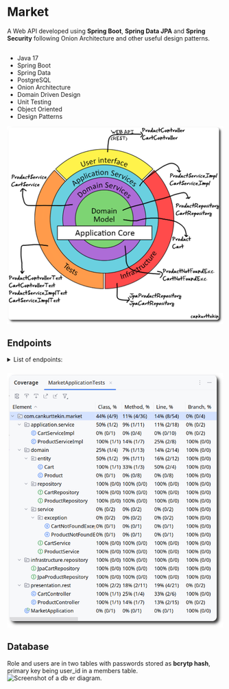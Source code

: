 # Market
 
A Web API developed using **Spring Boot**, **Spring Data JPA** and **Spring Security** following Onion Architecture and other useful design patterns.

##
- Java 17
- Spring Boot
- Spring Data
- PostgreSQL
- Onion Architecture
- Domain Driven Design
- Unit Testing
- Object Oriented
- Design Patterns

  
<img src="/assets/architecture-of-project.png"
     alt="Architecture"
     height="">

## Endpoints
<details>
  <summary>List of endpoints:</summary>
<br>
 
GET
/api/products 
Retrieve all products
ROLE=EMPLOYEE

POST
/api/products
Create new product
ROLE=MANAGER

GET
/api/products/{id}
Retrieve product by id
ROLE=EMPLOYEE

PUT
/api/products/{id}
Update product by id
ROLE=MANAGER

DELETE
/api/products/{id}
Delete product by id
ROLE=ADMIN

DELETE
/api/products/
Delete all products!
ROLE=ADMIN

GET
/api/products/available
Retrieve all available products
ROLE=EMPLOYEE

</details>

###

<img src="/assets/tests.png"
     alt="Tests"
     height="">

## Database
Role and users are in two tables with passwords stored as **bcrytp hash**, primary key being user_id in a members table.
<br>
![Screenshot of a db er diagram.](/images/db-diagram.png)

